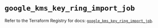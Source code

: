 # `google_kms_key_ring_import_job`

Refer to the Terraform Registry for docs: [`google_kms_key_ring_import_job`](https://registry.terraform.io/providers/hashicorp/google-beta/6.43.0/docs/resources/google_kms_key_ring_import_job).
